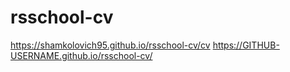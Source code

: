 # rsschool-cv
https://shamkolovich95.github.io/rsschool-cv/cv
https://GITHUB-USERNAME.github.io/rsschool-cv/
